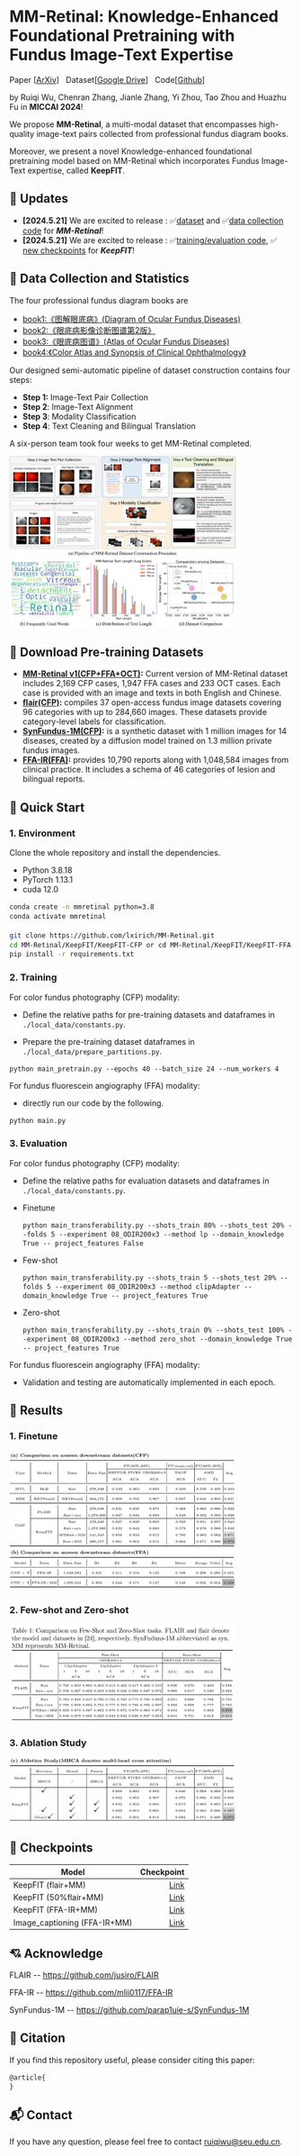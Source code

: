 # MM-Retinal: Knowledge-Enhanced Foundational Pretraining with Fundus Image-Text Expertise

Paper [[ArXiv](https://arxiv.org/abs/2405.11793)\] &nbsp; Dataset[[Google Drive](https://drive.google.com/drive/folders/177RCtDeA6n99gWqgBS_Sw3WT6qYbzVmy?usp=drive_link)\] &nbsp; Code[[Github](https://github.com/lxirich/MM-Retinal)\]

by Ruiqi Wu, Chenran Zhang, Jianle Zhang, Yi Zhou, Tao Zhou and Huazhu Fu in **MICCAI 2024**!

We propose **MM-Retinal**, a multi-modal dataset that encompasses high-quality image-text pairs collected from professional fundus diagram books. 

Moreover, we present a novel Knowledge-enhanced foundational pretraining model based on MM-Retinal which incorporates Fundus Image-Text expertise, called **KeepFIT**. 

## :rocket: Updates
* **[2024.5.21]** We are excited to release : :white_check_mark:[dataset](https://drive.google.com/drive/folders/177RCtDeA6n99gWqgBS_Sw3WT6qYbzVmy?usp=drive_link) and :white_check_mark:[data collection code](https://github.com/lxirich/MM-Retinal/tree/main/Dataset_Collection) for ***MM-Retinal***!
* **[2024.5.21]** We are excited to release : :white_check_mark:[training/evaluation code](https://github.com/lxirich/MM-Retinal/tree/main/KeepFIT), :white_check_mark: [new checkpoints](https://drive.google.com/drive/folders/1hPDt9noBnlL75mBpNKtfaYmTr4oQJBjP?usp=drive_link) for ***KeepFIT***!
  
## :sunflower: Data Collection and Statistics

The four professional fundus diagram books are 
* [book1:《图解眼底病》(Diagram of Ocular Fundus Diseases)](https://drive.google.com/file/d/1ml-qdHOVKYXFHfm4UE7sxkQJyJHWmDqU/view?usp=drive_link)
* [book2:《眼底病影像诊断图谱第2版》](https://drive.google.com/file/d/1VZueUH4rW8wTnkKD7bBPMn3OqjnPMiYR/view?usp=drive_link)
* [book3:《眼底病图谱》(Atlas of Ocular Fundus Diseases)](https://drive.google.com/file/d/15KNdgjjeM13EgrVtNzNA_-y_M2GDfnI6/view?usp=drive_link)
* [book4:《Color Atlas and Synopsis of Clinical Ophthalmology》](https://drive.google.com/file/d/1XdOpS2-CbuvdcCZl9O3VJU2yuZlEUA34/view?usp=drive_link)
  
Our designed semi-automatic pipeline of dataset construction contains four steps:
* **Step 1:** Image-Text Pair Collection
* **Step 2**: Image-Text Alignment
* **Step 3**: Modality Classification
* **Step 4**: Text Cleaning and Bilingual Translation

A six-person team took four weeks to get MM-Retinal completed.

<img src=./figures/data.png width="80%">

## :rainbow: Download Pre-training Datasets

* **[MM-Retinal v1(CFP+FFA+OCT)](https://drive.google.com/drive/folders/177RCtDeA6n99gWqgBS_Sw3WT6qYbzVmy?usp=drive_link):** Current version of MM-Retinal dataset includes 2,169 CFP cases, 1,947 FFA cases and 233 OCT cases. Each case is provided with an image and texts in both English and Chinese.
* **[flair(CFP)](https://github.com/jusiro/FLAIR/blob/main/readme.md):** compiles 37 open-access fundus image datasets covering 96 categories with up to 284,660 images. These datasets provide category-level labels for classification.
* **[SynFundus-1M(CFP)](https://github.com/parap1uie-s/SynFundus-1M):** is a synthetic dataset with 1 million images for 14 diseases, created by a diffusion model trained on 1.3 million private fundus images.
* **[FFA-IR(FFA)](https://github.com/mlii0117/FFA-IR):** provides 10,790 reports along with 1,048,584 images from clinical practice. It includes a schema of 46 categories of lesion and bilingual reports.

## :palm_tree: Quick Start
### 1. Environment
Clone the whole repository and install the dependencies.

- Python 3.8.18
- PyTorch 1.13.1
- cuda 12.0

```bash
conda create -n mmretinal python=3.8
conda activate mmretinal

git clone https://github.com/lxirich/MM-Retinal.git
cd MM-Retinal/KeepFIT/KeepFIT-CFP or cd MM-Retinal/KeepFIT/KeepFIT-FFA
pip install -r requirements.txt
```

### 2. Training

For color fundus photography (CFP) modality:

* Define the relative paths for pre-training datasets and dataframes in `./local_data/constants.py`.

* Prepare the pre-training dataset dataframes in `./local_data/prepare_partitions.py`.

```
python main_pretrain.py --epochs 40 --batch_size 24 --num_workers 4
```

For fundus fluorescein angiography (FFA) modality:

* directly run our code by the following.
  
```python
python main.py
```

### 3. Evaluation

For color fundus photography (CFP) modality:

* Define the relative paths for evaluation datasets and dataframes in `./local_data/constants.py`.
  
* Finetune
    ```
    python main_transferability.py --shots_train 80% --shots_test 20% --folds 5 --experiment 08_ODIR200x3 --method lp --domain_knowledge True -- project_features False 
    ```
* Few-shot
    ```
    python main_transferability.py --shots_train 5 --shots_test 20% --folds 5 --experiment 08_ODIR200x3 --method clipAdapter --domain_knowledge True -- project_features True
    ```
* Zero-shot
    ```
    python main_transferability.py --shots_train 0% --shots_test 100% --experiment 08_ODIR200x3 --method zero_shot --domain_knowledge True -- project_features True 
    ```
For fundus fluorescein angiography (FFA) modality:

* Validation and testing are automatically implemented in each epoch.

## :telescope: Results

### 1. Finetune

<img src=./figures/finetune_CFP.png width="80%">

<img src=./figures/finetune_FFA.png width="80%">

### 2. Few-shot and Zero-shot

<img src=./figures/few_zero.png width="80%">

### 3. Ablation Study

<img src=./figures/ablation.png width="80%">

## :dart: Checkpoints
|            Model             |Checkpoint|
|------------------------------|---------:|
| KeepFIT (flair+MM)           |  [Link](https://drive.google.com/file/d/1w6poCkZeqSTHsLYz1R9-z5Ttc0Vw0qSw/view?usp=drive_link)|
| KeepFIT (50%flair+MM)        |  [Link](https://drive.google.com/file/d/1o4EDSifmcN7cKDP5w5qvS_wWiyfEZ6UN/view?usp=drive_link)|
| KeepFIT (FFA-IR+MM)          |  [Link](https://drive.google.com/file/d/1fdCRDbKJKZcqBlmdEdETygZ8EsBu5QlV/view?usp=drive_link)|
| Image_captioning (FFA-IR+MM)          |  [Link](https://drive.google.com/file/d/1FyoSgLKHgm1mRSZp-ZJN5jEhAf6Z4Eal/view?usp=drive_link)|


## :cupid: Acknowledge
FLAIR -- https://github.com/jusiro/FLAIR

FFA-IR -- https://github.com/mlii0117/FFA-IR

SynFundus-1M -- https://github.com/parap1uie-s/SynFundus-1M

## :star2: Citation
If you find this repository useful, please consider citing this paper:
```
@article{
}
```

## :mailbox_with_mail: Contact
If you have any question, please feel free to contact ruiqiwu@seu.edu.cn.